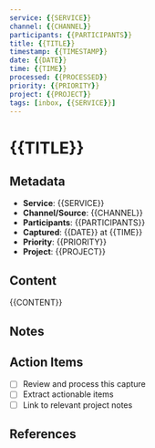 ```yaml
---
service: {{SERVICE}}
channel: {{CHANNEL}}
participants: {{PARTICIPANTS}}
title: {{TITLE}}
timestamp: {{TIMESTAMP}}
date: {{DATE}}
time: {{TIME}}
processed: {{PROCESSED}}
priority: {{PRIORITY}}
project: {{PROJECT}}
tags: [inbox, {{SERVICE}}]
---
```


# {{TITLE}}

## Metadata
- **Service**: {{SERVICE}}
- **Channel/Source**: {{CHANNEL}}
- **Participants**: {{PARTICIPANTS}}
- **Captured**: {{DATE}} at {{TIME}}
- **Priority**: {{PRIORITY}}
- **Project**: {{PROJECT}}

## Content

{{CONTENT}}

## Notes

<!-- Add any additional notes or context here -->

## Action Items

- [ ] Review and process this capture
- [ ] Extract actionable items
- [ ] Link to relevant project notes

## References

<!-- Add any related links or references -->